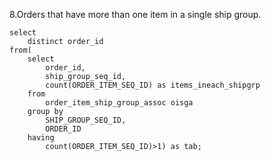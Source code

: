 8.Orders that have more than one item in a single ship group.
```
select
	distinct order_id
from(
	select
		order_id,
		ship_group_seq_id,
		count(ORDER_ITEM_SEQ_ID) as items_ineach_shipgrp
	from
		order_item_ship_group_assoc oisga
	group by
		SHIP_GROUP_SEQ_ID,
		ORDER_ID
	having
		count(ORDER_ITEM_SEQ_ID)>1) as tab;
```

